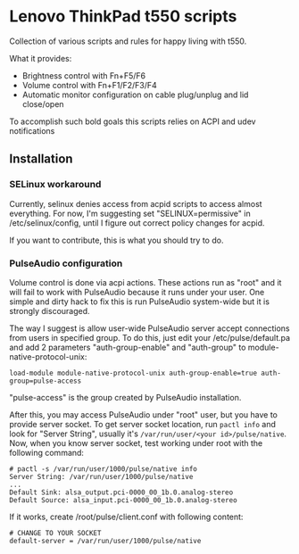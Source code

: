 Lenovo ThinkPad t550 scripts
============================

Collection of various scripts and rules for happy living with t550.

What it provides:
* Brightness control with Fn+F5/F6
* Volume control with Fn+F1/F2/F3/F4
* Automatic monitor configuration on cable plug/unplug and lid close/open

To accomplish such bold goals this scripts relies on ACPI and udev notifications

Installation
------------

### SELinux workaround

Currently, selinux denies access from acpid scripts to access almost everything.
For now, I'm suggesting set "SELINUX=permissive" in /etc/selinux/config, until I
figure out correct policy changes for acpid.

If you want to contribute, this is what you should try to do.

### PulseAudio configuration

Volume control is done via acpi actions. These actions run as "root" and it will
fail to work with PulseAudio because it runs under your user. One simple and
dirty hack to fix this is run PulseAudio system-wide but it is strongly
discouraged.

The way I suggest is allow user-wide PulseAudio server accept connections from
users in specified group. To do this, just edit your /etc/pulse/default.pa and
add 2 parameters "auth-group-enable" and "auth-group" to
module-native-protocol-unix:

    load-module module-native-protocol-unix auth-group-enable=true auth-group=pulse-access

"pulse-access" is the group created by PulseAudio installation.

After this, you may access PulseAudio under "root" user, but you have to provide
server socket. To get server socket location, run `pactl info` and look for
"Server String", usually it's `/var/run/user/<your id>/pulse/native`. Now, when
you know server socket, test working under root with the following command:

    # pactl -s /var/run/user/1000/pulse/native info
    Server String: /var/run/user/1000/pulse/native
    ...
    Default Sink: alsa_output.pci-0000_00_1b.0.analog-stereo
    Default Source: alsa_input.pci-0000_00_1b.0.analog-stereo

If it works, create /root/pulse/client.conf with following content:

    # CHANGE TO YOUR SOCKET
    default-server = /var/run/user/1000/pulse/native


